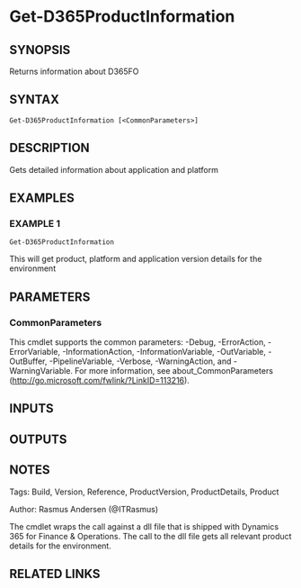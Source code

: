 ﻿---
external help file: d365fo.tools-help.xml
Module Name: d365fo.tools
online version:
schema: 2.0.0
---

# Get-D365ProductInformation

## SYNOPSIS
Returns information about D365FO

## SYNTAX

```
Get-D365ProductInformation [<CommonParameters>]
```

## DESCRIPTION
Gets detailed information about application and platform

## EXAMPLES

### EXAMPLE 1
```
Get-D365ProductInformation
```

This will get product, platform and application version details for the environment

## PARAMETERS

### CommonParameters
This cmdlet supports the common parameters: -Debug, -ErrorAction, -ErrorVariable, -InformationAction, -InformationVariable, -OutVariable, -OutBuffer, -PipelineVariable, -Verbose, -WarningAction, and -WarningVariable.
For more information, see about_CommonParameters (http://go.microsoft.com/fwlink/?LinkID=113216).

## INPUTS

## OUTPUTS

## NOTES
Tags: Build, Version, Reference, ProductVersion, ProductDetails, Product

Author: Rasmus Andersen (@ITRasmus)

The cmdlet wraps the call against a dll file that is shipped with Dynamics 365 for Finance & Operations.
The call to the dll file gets all relevant product details for the environment.

## RELATED LINKS
